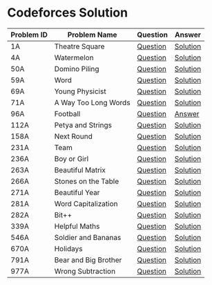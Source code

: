

# Codeforces Solution 


|  Problem ID | Problem Name   | Question  | Answer   |
|-------------|----------------|-----------|----------|
|  1A         | Theatre Square |[Question](https://codeforces.com/problemset/problem/1/A)|      [Solution](https://github.com/FahimFBA/Codeforces-Solution/blob/main/1A%20Theatre%20Square/A.Theatre_Square.py)    |
|4A | Watermelon | [Question](https://codeforces.com/problemset/problem/4/A) | [Solution](https://github.com/FahimFBA/Codeforces-Solution/blob/main/4A%20Watermelon/Solve.py)|
| 50A | Domino Piling | [Question](https://codeforces.com/problemset/problem/50/A)| [Solution](https://github.com/FahimFBA/Codeforces-Solution/blob/main/50A%20Domino%20Piling/solve.c)|
|59A | Word | [Question](https://codeforces.com/problemset/problem/59/A) | [Solution](https://github.com/FahimFBA/Codeforces-Solution/blob/main/59A%20Word/A_Word.c) |
|69A | Young Physicist | [Question](https://codeforces.com/problemset/problem/69/A) | [Solution](https://github.com/FahimFBA/Codeforces-Solution/blob/main/69A%20Young%20Physicist/solve.c) |
|71A| A Way Too Long Words | [Question](https://codeforces.com/problemset/problem/71/A) | [Solution](https://github.com/FahimFBA/Codeforces-Solution/blob/main/71A%20Way%20Too%20Long%20Words/A_Way_too_long_words.c) |
|96A| Football | [Question](https://codeforces.com/problemset/problem/96/A) | [Answer](https://github.com/FahimFBA/Codeforces-Solution/blob/main/96A%20Football/solve.c) |
|112A| Petya and Strings | [Question](https://codeforces.com/problemset/problem/112/A) | [Solution](https://github.com/FahimFBA/Codeforces-Solution/blob/main/112A%20Petya%20and%20Strings/solve.py) |
|158A| Next Round | [Question](https://codeforces.com/problemset/problem/158/A) | [Solution](https://github.com/FahimFBA/Codeforces-Solution/blob/main/158A%20Next%20Round/A_Next_Round.c) |
|231A| Team | [Question](https://codeforces.com/problemset/problem/231/A) | [Solution](https://github.com/FahimFBA/Codeforces-Solution/blob/main/231A%20Team/A_Team.c) |
|236A| Boy or Girl | [Question](https://codeforces.com/problemset/problem/236/A) | [Solution](https://github.com/FahimFBA/Codeforces-Solution/blob/main/236A%20Boy%20or%20Girl/A_Boy_Or_Girl.py) |
|263A| Beautiful Matrix | [Question](https://codeforces.com/problemset/problem/263/A) | [Solution](https://github.com/FahimFBA/Codeforces-Solution/blob/main/263A%20Beautiful%20Matrix/Beautiful_Matrix.cpp) | 
|266A| Stones on the Table | [Question](https://codeforces.com/problemset/problem/266/A) | [Solution](https://github.com/FahimFBA/Codeforces-Solution/blob/main/266A%20Stones%20on%20the%20Table/solve.c) |
|271A| Beautiful Year | [Question](https://codeforces.com/problemset/problem/271/A) | [Solution](https://github.com/FahimFBA/Codeforces-Solution/blob/main/271A%20Beautiful%20Year/A_Beautiful_Year.c) |
|281A| Word Capitalization | [Question](https://codeforces.com/problemset/problem/281/A) | [Solution](https://github.com/FahimFBA/Codeforces-Solution/tree/main/281A%20Word%20Capitalization) |
|282A| Bit++ | [Question](https://codeforces.com/problemset/problem/282/A) | [Solution](https://github.com/FahimFBA/Codeforces-Solution/blob/main/282A%20Bit%2B%2B/solve.c) |
|339A| Helpful Maths| [Question](https://codeforces.com/problemset/problem/339/A) | [Solution](https://github.com/FahimFBA/Codeforces-Solution/blob/main/339A%20Helpful%20Maths/solve.py) |
|546A| Soldier and Bananas | [Question](https://codeforces.com/problemset/problem/546/A) | [Solution](https://github.com/FahimFBA/Codeforces-Solution/blob/main/546A%20Soldier%20and%20Bananas/solve.cpp) |
|670A| Holidays | [Question](https://codeforces.com/problemset/problem/670/A) | [Solution](https://github.com/FahimFBA/Codeforces-Solution/blob/main/670A%20Holidays/A_Holidays.c) |
|791A| Bear and Big Brother | [Question](https://codeforces.com/problemset/problem/791/A) | [Solution](https://github.com/FahimFBA/Codeforces-Solution/blob/main/791A%20Bear%20and%20Big%20Brother/solve.c) |
|977A| Wrong Subtraction | [Question](https://codeforces.com/problemset/problem/977/A) | [Solution](https://github.com/FahimFBA/Codeforces-Solution/blob/main/977A%20Wrong%20Subtraction/solve.c) |
























